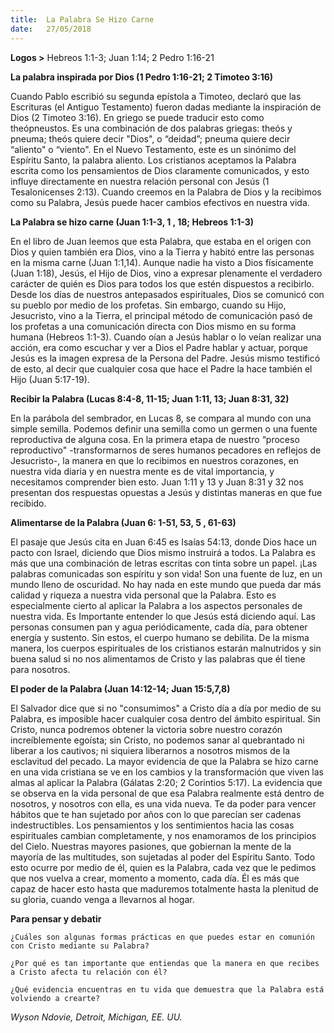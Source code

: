 ```yaml
---
title:  La Palabra Se Hizo Carne
date:   27/05/2018
---
```


**Logos >** Hebreos 1:1-3; Juan 1:14; 2 Pedro 1:16-21 

**La palabra inspirada por Dios (1 Pedro 1:16-21; 2 Timoteo 3:16)**

Cuando Pablo escribió su segunda epístola a Timoteo, declaró que las Escrituras (el Antiguo Testamento) fueron dadas mediante la inspiración de Dios (2 Timoteo 3:16). En griego se puede traducir esto como theópneustos. Es una combinación de dos palabras griegas: theós y pneuma; theós quiere decir "Dios", o “deidad”; pneuma quiere decir “aliento" o “viento". En el Nuevo Testamento, este es un sinónimo del Espíritu Santo, la palabra aliento. Los cristianos aceptamos la Palabra escrita como los pensamientos de Dios claramente comunicados, y esto influye directamente en nuestra relación personal con Jesús (1 Tesalonicenses 2:13). Cuando creemos en la Palabra de Dios y la recibimos como su Palabra, Jesús puede hacer cambios efectivos en nuestra vida. 

**La Palabra se hizo carne (Juan 1:1-3, 1 , 18; Hebreos 1:1-3)**

En el libro de Juan leemos que esta Palabra, que estaba en el origen con Dios y quien también era Dios, vino a la Tierra y habitó entre las personas en la misma carne (Juan 1:1,14). Aunque nadie ha visto a Dios físicamente (Juan 1:18), Jesús, el Hijo de Dios, vino a expresar plenamente el verdadero carácter de quién es Dios para todos los que estén dispuestos a recibirlo. Desde los días de nuestros antepasados espirituales, Dios se comunicó con su pueblo por medio de los profetas. Sin embargo, cuando su Hijo, Jesucristo, vino a la Tierra, el principal método de comunicación pasó de los profetas a una comunicación directa con Dios mismo en su forma humana (Hebreos 1:1-3). Cuando oían a Jesús hablar o lo veían realizar una acción, era como escuchar y ver a Dios el Padre hablar y actuar, porque Jesús es la imagen expresa de la Persona del Padre. Jesús mismo testificó de esto, al decir que cualquier cosa que hace el Padre la hace también el Hijo (Juan 5:17-19). 

**Recibir la Palabra (Lucas 8:4-8, 11-15; Juan 1:11, 13; Juan 8:31, 32)**

En la parábola del sembrador, en Lucas 8, se compara al mundo con una simple semilla. Podemos definir una semilla como un germen o una fuente reproductiva de alguna cosa. En la primera etapa de nuestro “proceso reproductivo" -transformarnos de seres humanos pecadores en reflejos de Jesucristo-, la manera en que lo recibimos en nuestros corazones, en nuestra vida diaria y en nuestra mente es de vital importancia, y necesitamos comprender bien esto. Juan 1:11 y 13 y Juan 8:31 y 32 nos presentan dos respuestas opuestas a Jesús y distintas maneras en que fue recibido. 

**Alimentarse de la Palabra (Juan 6: 1-51, 53, 5 , 61-63)**

El pasaje que Jesús cita en Juan 6:45 es Isaías 54:13, donde Dios hace un pacto con Israel, diciendo que Dios mismo instruirá a todos. La Palabra es más que una combinación de letras escritas con tinta sobre un papel. ¡Las palabras comunicadas son espíritu y son vida! Son una fuente de luz, en un mundo lleno de oscuridad. No hay nada en este mundo que pueda dar más calidad y riqueza a nuestra vida personal que la Palabra. Esto es especialmente cierto al aplicar la Palabra a los aspectos personales de nuestra vida. Es Importante entender lo que Jesús está diciendo aquí. Las personas consumen pan y agua periódicamente, cada día, para obtener energía y sustento. Sin estos, el cuerpo humano se debilita. De la misma manera, los cuerpos espirituales de los cristianos estarán malnutridos y sin buena salud si no nos alimentamos de Cristo y las palabras que él tiene para nosotros. 

**El poder de la Palabra (Juan 14:12-14; Juan 15:5,7,8)**

El Salvador dice que si no "consumimos" a Cristo día a día por medio de su Palabra, es imposible hacer cualquier cosa dentro del ámbito espiritual. Sin Cristo, nunca podremos obtener la victoria sobre nuestro corazón increíblemente egoísta; sin Cristo, no podemos sanar al quebrantado ni liberar a los cautivos; ni siquiera liberarnos a nosotros mismos de la esclavitud del pecado. La mayor evidencia de que la Palabra se hizo carne en una vida cristiana se ve en los cambios y la transformación que viven las almas al aplicar la Palabra (Gálatas 2:20; 2 Corintios 5:17). La evidencia que se observa en la vida personal de que esa Palabra realmente está dentro de nosotros, y nosotros con ella, es una vida nueva. Te da poder para vencer hábitos que te han sujetado por años con lo que parecían ser cadenas indestructibles. Los pensamientos y los sentimientos hacia las cosas espirituales cambian completamente, y nos enamoramos de los principios del Cielo. Nuestras mayores pasiones, que gobiernan la mente de la mayoría de las multitudes, son sujetadas al poder del Espíritu Santo. Todo esto ocurre por medio de él, quien es la Palabra, cada vez que le pedimos que nos vuelva a crear, momento a momento, cada día. Él es más que capaz de hacer esto hasta que maduremos totalmente hasta la plenitud de su gloria, cuando venga a llevarnos al hogar. 

**Para pensar y debatir**

`¿Cuáles son algunas formas prácticas en que puedes estar en comunión con Cristo mediante su Palabra?`

`¿Por qué es tan importante que entiendas que la manera en que recibes a Cristo afecta tu relación con él?`

`¿Qué evidencia encuentras en tu vida que demuestra que la Palabra está volviendo a crearte?`

_Wyson Ndovie, Detroit, Michigan, EE. UU._